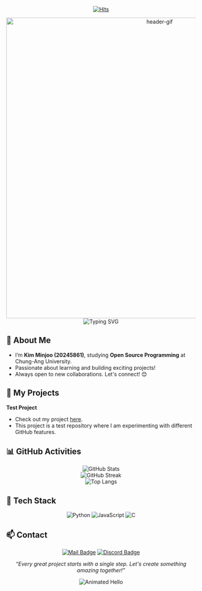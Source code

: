 <div align="center">
	
[![Hits](https://hits.seeyoufarm.com/api/count/incr/badge.svg?url=https%3A%2F%2Fgithub.com%2Fmeaxzu)](https://hits.seeyoufarm.com)  

<img src="https://user-images.githubusercontent.com/123456789/56789012-abcdef.gif" alt="header-gif" width="800" />

</div>

<div align="center">
	
<img src="https://readme-typing-svg.herokuapp.com?font=Fira+Code&weight=600&size=24&duration=3000&pause=500&color=555555&center=true&vCenter=true&width=500&lines=Hi+there!;Explore+my+projects+and+ideas!" alt="Typing SVG" />

</div>

## **👋 About Me**
- I’m **Kim Minjoo (20245861)**, studying **Open Source Programming** at Chung-Ang University.  
- Passionate about learning and building exciting projects!  
- Always open to new collaborations. Let's connect! 😊

## **🔧 My Projects**
**Test Project**
- Check out my project [here](https://github.com/meaxzu/test.git).
- This project is a test repository where I am experimenting with different GitHub features.


## **📊 GitHub Activities**

<div align="center">

![GitHub Stats](https://github-readme-stats.vercel.app/api?username=meaxzu&show_icons=true&theme=swift)  
![GitHub Streak](https://github-readme-streak-stats.herokuapp.com/?user=meaxzu&theme=swift)  
![Top Langs](https://github-readme-stats.vercel.app/api/top-langs/?username=meaxzu&layout=compact&theme=swift)

</div>

## **🔧 Tech Stack**

<div align="center">  
	
![Python](https://img.shields.io/badge/-Python-3776AB?style=flat-square&logo=python&logoColor=white)
![JavaScript](https://img.shields.io/badge/-JavaScript-F7DF1E?style=flat-square&logo=javascript&logoColor=black)
![C](https://img.shields.io/badge/-C-A8B9CC?style=flat-square&logo=c&logoColor=white) 

</div>

## **📫 Contact**
<div align="center">

[![Mail Badge](https://img.shields.io/badge/-mail-blue?style=flat-square&logo=gmail&logoColor=white&link=mailto:minju050224@cau.ac.kr)](mailto:minju050224@cau.ac.kr)
[![Discord Badge](https://img.shields.io/badge/-Discord-5865F2?style=flat-square&logo=discord&logoColor=white&link=https://discord.gg/discord.gg/d2s3FUgz)](https://discord.gg/d2s3FUgz)  

</div>
	
<div align="center">

*“Every great project starts with a single step. Let's create something amazing together!”*  

![Animated Hello](https://media.giphy.com/media/xUPGcguWZHRC2HyBRS/giphy.gif)

</div>
